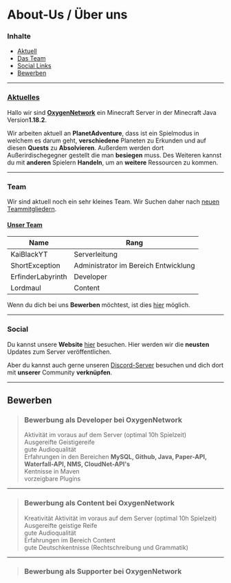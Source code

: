 # About-Us / Über uns
### Inhalte
- [Aktuell](#Aktuelles)
- [Das Team](#Team)
- [Social Links](#Social)
- [Bewerben](#Bewerben)
----------
### <u>Aktuelles</u>
Hallo wir sind <u>**OxygenNetwork**</u> ein Minecraft Server in der Minecraft Java Version**1.18.2**.

Wir arbeiten aktuell an **PlanetAdventure**, dass ist ein Spielmodus in welchem es darum geht, **verschiedene** Planeten zu Erkunden und auf diesen **Quests** zu **Absolvieren**. Außerdem werden dort Außerirdischegegner gestellt die man **besiegen** muss. Des Weiteren kannst du mit **anderen** Spielern **Handeln**, um an **weitere** Ressourcen zu kommen.

---------
### Team
Wir sind aktuell noch ein sehr kleines Team. Wir Suchen daher nach [neuen Teammitgliedern](#Bewerben).

#### <u>Unser Team</u>
| Name | Rang |
|--|--|
| KaiBlackYT | Serverleitung |
| ShortException | Administrator im Bereich Entwicklung |
| ErfinderLabyrinth | Developer |
| Lordmaul | Content |

Wenn du dich bei uns **Bewerben** möchtest, ist dies [hier](#Bewerben) möglich.

---------
### Social
Du kannst unsere **Website** [hier](http://oxygennetwork.net) besuchen. Hier werden wir die **neusten** Updates zum Server veröffentlichen.

Aber du kannst auch gerne unseren [Discord-Server](https://discord.gg/Pa2xFYabKW) besuchen und dich dort mit **unserer** Community **verknüpfen**.

---------
## Bewerben

> ### Bewerbung als Developer bei OxygenNetwork
> Aktivität im voraus auf dem Server (optimal 10h Spielzeit) <br>
> Ausgereifte Geistigereife <br>
> gute Audioqualität <br>
> Erfahrungen in den Bereichen **MySQL, Github, Java, Paper-API, Waterfall-API, NMS, CloudNet-API's** <br>
> Kentnisse in Maven <br>
> vorzeigbare Plugins<br>
---
> ### Bewerbung als Content bei OxygenNetwork
> Kreativität 
> Aktivität im voraus auf dem Server (optimal 10h Spielzeit) <br>
> Ausgereifte geistige Reife<br>
> gute Audioqualität<br>
> Erfahrungen im Bereich Content <br>
> gute Deutschkentnisse (Rechtschreibung und Grammatik)<br>
---
> ### Bewerbung als Supporter bei OxygenNetwork
> 
